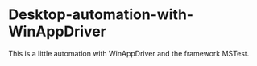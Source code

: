# Desktop-automation-with-WinAppDriver
This is a little automation with WinAppDriver and the framework MSTest.

